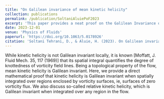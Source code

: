 ```yaml
---
title: "On Galilean invariance of mean kinetic helicity"
collection: publications
permalink: /publication/SoltaniAluiePoF2023
excerpt: 'This paper provides a neat proof on the Galilean Invariance of the mean kinetic helicity.'
date: 2023-12-01
venue: 'Physics of Fluids'
paperurl: 'https://doi.org/10.1063/5.0178926'
citation: 'Soltani Tehrani, D., & Aluie, H. (2023). On Galilean invariance of mean kinetic helicity. Physics of Fluids, 35(12).'
---
```


While kinetic helicity is not Galilean invariant locally, it is known [Moffatt, J. Fluid Mech. 35, 117 (1969)] that its spatial integral quantifies the degree of knottedness of vorticity field lines. Being a topological property of the flow, mean kinetic helicity is Galilean invariant. Here, we provide a direct mathematical proof that kinetic helicity is Galilean invariant when spatially integrated over regions enclosed by vorticity surfaces, ie, surfaces of zero vorticity flux. We also discuss so-called relative kinetic helicity, which is Galilean invariant when integrated over any region in the flow.
